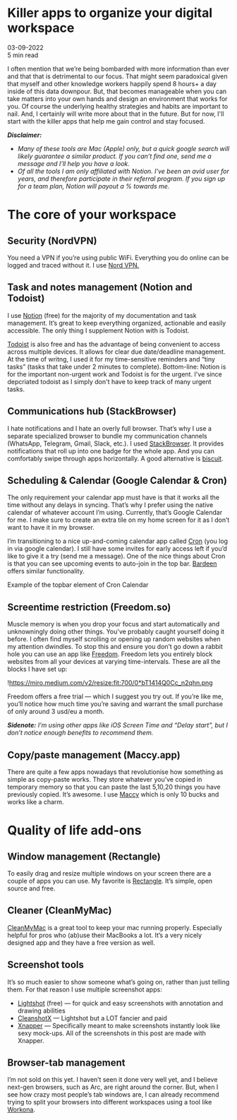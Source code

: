 



# Killer apps to organize your digital workspace

03-09-2022 <br> 5 min read

I often mention that we’re being bombarded with more information than ever and that that is detrimental to our focus. That might seem paradoxical given that myself and other knowledge workers happily spend 8 hours+ a day inside of this data downpour. But, that becomes manageable when you can take matters into your own hands and design an environment that works for you. Of course the underlying healthy strategies and habits are important to nail. And, I certainly will write more about that in the future. But for now, I'll start with the killer apps that help me gain control and stay focused.

***Disclaimer:***

- *Many of these tools are Mac (Apple) only, but a quick google search will likely guarantee a similar product. If you can’t find one, send me a message and I’ll help you have a look.*
- *Of all the tools I am only affiliated with Notion. I've been an avid user for years, and therefore participate in their referral program. If you sign up for a team plan, Notion will payout a % towards me.*

# The core of your workspace

## Security (NordVPN)

You need a VPN if you’re using public WiFi. Everything you do online can be logged and traced without it. I use [Nord VPN.](https://nordvpn.com/nl/back-to-school-site/)

## Task and notes management (Notion and Todoist)

I use [Notion](https://notion.grsm.io/w2nmytt9w3h8) (free) for the majority of my documentation and task management. It’s great to keep everything organized, actionable and easily accessible. The only thing I supplement Notion with is Todoist.

[Todoist](https://todoist.com/app/) is also free and has the advantage of being convenient to access across multiple devices. It allows for clear due date/deadline management. At the time of writng, I used it for my time-sensitive reminders and “tiny tasks” (tasks that take under 2 minutes to complete). Bottom-line: Notion is for the important non-urgent work and Todoist is for the urgent. I've since depcriated todoist as I simply don't have to keep track of many urgent tasks. 

## Communications hub (StackBrowser)

I hate notifications and I hate an overly full browser. That’s why I use a separate specialized browser to bundle my communication channels (WhatsApp, Telegram, Gmail, Slack, etc.). I used [StackBrowser](https://stackbrowser.com/). It provides notifications that roll up into one badge for the whole app. And you can comfortably swipe through apps horizontally. A good alternative is [biscuit](https://eatbiscuit.com/).


## Scheduling & Calendar (Google Calendar & Cron)

The only requirement your calendar app must have is that it works all the time without any delays in syncing. That’s why I prefer using the native calendar of whatever account I’m using. Currently, that’s Google Calendar for me. I make sure to create an extra tile on my home screen for it as I don’t want to have it in my browser.

I’m transitioning to a nice up-and-coming calendar app called [Cron](https://cron.com/) (you log in via google calendar). I still have some invites for early access left if you’d like to give it a try (send me a message). One of the nice things about Cron is that you can see upcoming events to auto-join in the top bar. [Bardeen](https://www.bardeen.ai/meeter) offers similar functionality.

Example of the topbar element of Cron Calendar



## Screentime restriction (Freedom.so)

Muscle memory is when you drop your focus and start automatically and unknowningly doing other things. You've probably caught yourself doing it before. I often find myself scrolling or opening up random websites when my attention dwindles. To stop this and ensure you don’t go down a rabbit hole you can use an app like [Freedom](https://freedom.to/dashboard). Freedom lets you entirely block websites from all your devices at varying time-intervals. These are all the blocks I have set up:

!https://miro.medium.com/v2/resize:fit:700/0*bT1414Q0Cc_n2qhn.png

Freedom offers a free trial — which I suggest you try out. If you’re like me, you’ll notice how much time you’re saving and warrant the small purchase of only around 3 usd/eu a month.

***Sidenote:** I’m using other apps like iOS Screen Time and “Delay start”, but I don’t notice enough benefits to recommend them.*

## Copy/paste management (Maccy.app)

There are quite a few apps nowadays that revolutionise how something as simple as copy-paste works. They store whatever you’ve copied in temporary memory so that you can paste the last 5,10,20 things you have previously copied. It’s awesome. I use [Maccy](https://maccy.app/) which is only 10 bucks and works like a charm.


# Quality of life add-ons

## Window management (Rectangle)

To easily drag and resize multiple windows on your screen there are a couple of apps you can use. My favorite is [Rectangle](https://rectangleapp.com/). It’s simple, open source and free.

## Cleaner (CleanMyMac)

[CleanMyMac](https://cleanmymac.macpaw.com/21?campaign=cmmx_perf_max_usa&ci=18143496186&adgroupid=&adpos=&ck=&targetid=&match=&gnetwork=x&creative=&placement=&placecat=&accname=cmm&gclid=CjwKCAjwpKyYBhB7EiwAU2Hn2QGZuUsZ2iFJPZxg-jSxHrF9vPjNYrDXPvB-QScuJ_teyEKO3ooGlRoCtwoQAvD_BwE) is a great tool to keep your mac running properly. Especially helpful for pros who (ab)use their MacBooks a lot. It’s a very nicely designed app and they have a free version as well.


## Screenshot tools

It’s so much easier to show someone what’s going on, rather than just telling them. For that reason I use multiple screenshot apps:

- [Lightshot](https://app.prntscr.com/en/index.html) (free) — for quick and easy screenshots with annotation and drawing abilities
- [CleanshotX](https://cleanshot.com/) — Lightshot but a LOT fancier and paid
- [Xnapper](https://xnapper.com/) — Specifically meant to make screenshots instantly look like sexy mock-ups. All of the screenshots in this post are made with Xnapper.

## Browser-tab management

I’m not sold on this yet. I haven’t seen it done very well yet, and I believe next-gen browsers, such as Arc, are right around the corner. But, when I see how crazy most people’s tab windows are, I can already recommend trying to split your browsers into different workspaces using a tool like [Workona](https://workona.com/). 

